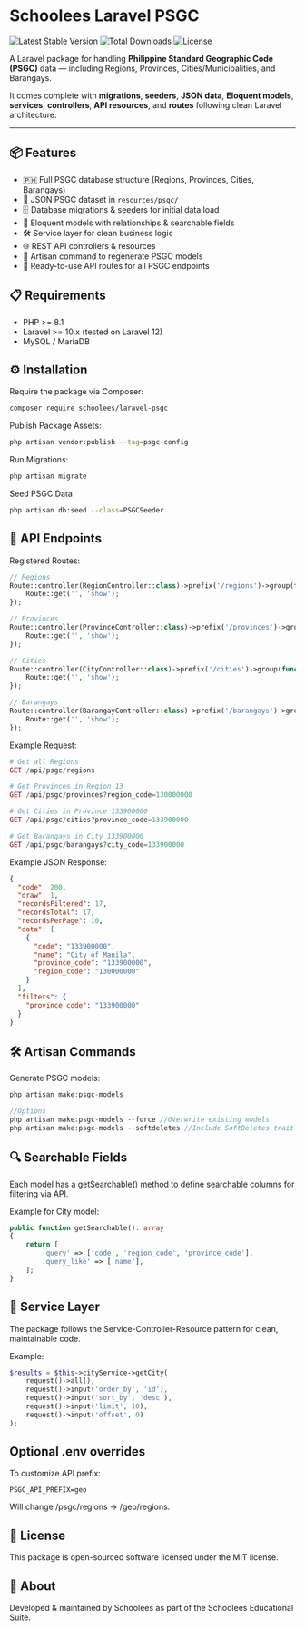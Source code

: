 # Schoolees Laravel PSGC

[![Latest Stable Version](https://img.shields.io/packagist/v/schoolees/laravel-psgc.svg?style=flat-square)](https://packagist.org/packages/schoolees/laravel-psgc)
[![Total Downloads](https://img.shields.io/packagist/dt/schoolees/laravel-psgc.svg?style=flat-square)](https://packagist.org/packages/schoolees/laravel-psgc)
[![License](https://img.shields.io/packagist/l/schoolees/laravel-psgc.svg?style=flat-square)](LICENSE)

A Laravel package for handling **Philippine Standard Geographic Code (PSGC)** data — including Regions, Provinces, Cities/Municipalities, and Barangays.  

It comes complete with **migrations**, **seeders**, **JSON data**, **Eloquent models**, **services**, **controllers**, **API resources**, and **routes** following clean Laravel architecture.

---

## 📦 Features
- 🇵🇭 Full PSGC database structure (Regions, Provinces, Cities, Barangays)
- 📂 JSON PSGC dataset in `resources/psgc/`
- 🗄 Database migrations & seeders for initial data load
- 🧩 Eloquent models with relationships & searchable fields
- 🛠 Service layer for clean business logic
- 🌐 REST API controllers & resources
- 🚀 Artisan command to regenerate PSGC models
- 📡 Ready-to-use API routes for all PSGC endpoints

## 📋 Requirements
- PHP >= 8.1
- Laravel >= 10.x (tested on Laravel 12)
- MySQL / MariaDB

## ⚙️ Installation

Require the package via Composer:
```bash
composer require schoolees/laravel-psgc
```

Publish Package Assets:
```bash
php artisan vendor:publish --tag=psgc-config
```

Run Migrations:
```bash
php artisan migrate
```

Seed PSGC Data
```bash
php artisan db:seed --class=PSGCSeeder
```

## 📡 API Endpoints

Registered Routes:
```php
// Regions
Route::controller(RegionController::class)->prefix('/regions')->group(function () {
    Route::get('', 'show');
});

// Provinces
Route::controller(ProvinceController::class)->prefix('/provinces')->group(function () {
    Route::get('', 'show');
});

// Cities
Route::controller(CityController::class)->prefix('/cities')->group(function () {
    Route::get('', 'show');
});

// Barangays
Route::controller(BarangayController::class)->prefix('/barangays')->group(function () {
    Route::get('', 'show');
});
```

Example Request:
```php
# Get all Regions
GET /api/psgc/regions

# Get Provinces in Region 13
GET /api/psgc/provinces?region_code=130000000

# Get Cities in Province 133900000
GET /api/psgc/cities?province_code=133900000

# Get Barangays in City 133900000
GET /api/psgc/barangays?city_code=133900000
```

Example JSON Response:
```json
{
  "code": 200,
  "draw": 1,
  "recordsFiltered": 17,
  "recordsTotal": 17,
  "recordsPerPage": 10,
  "data": [
    {
      "code": "133900000",
      "name": "City of Manila",
      "province_code": "133900000",
      "region_code": "130000000"
    }
  ],
  "filters": {
    "province_code": "133900000"
  }
}
```

## 🛠 Artisan Commands

Generate PSGC models:
```php
php artisan make:psgc-models

//Options
php artisan make:psgc-models --force //Overwrite existing models
php artisan make:psgc-models --softdeletes //Include SoftDeletes trait
```

## 🔍 Searchable Fields
Each model has a getSearchable() method to define searchable columns for filtering via API.

Example for City model:
```php
public function getSearchable(): array
{
    return [
        'query' => ['code', 'region_code', 'province_code'],
        'query_like' => ['name'],
    ];
}
```

## 🧩 Service Layer
The package follows the Service-Controller-Resource pattern for clean, maintainable code.

Example:
```php
$results = $this->cityService->getCity(
    request()->all(),
    request()->input('order_by', 'id'),
    request()->input('sort_by', 'desc'),
    request()->input('limit', 10),
    request()->input('offset', 0)
);
```

## Optional .env overrides
To customize API prefix:
```env
PSGC_API_PREFIX=geo
```
Will change /psgc/regions -> /geo/regions.

## 📜 License
This package is open-sourced software licensed under the MIT license.

## 🏢 About
Developed & maintained by Schoolees as part of the Schoolees Educational Suite.












